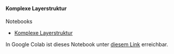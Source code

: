 #### Komplexe Layerstruktur

Notebooks
- [Komplexe Layerstruktur]()

In Google Colab ist dieses Notebook unter [diesem Link]() erreichbar.
